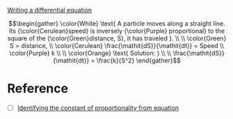 [Writing a differential equation](https://www.khanacademy.org/math/differential-equations/first-order-differential-equations/differential-equations-intro/v/writing-a-differential-equation)

```math
\begin{gather}
\color{White} \text{ A particle moves along a straight line. Its {\color{Cerulean}speed} is inversely {\color{Purple} proportional} to the square of the {\color{Green}distance, S}, it has traveled }. \\
\\
\color{Green} S = distance, \\
\color{Cerulean} \frac{\mathit{dS}}{\mathit{dt}} = Speed \\
\color{Purple} k \\
\\
\color{Orange} \text{ Solution: } \\
\\
\frac{\mathit{dS}}{\mathit{dt}} = \frac{k}{S^2}
\end{gather}
```

# Reference

- [ ] [Identifying the constant of proportionality from equation](https://www.khanacademy.org/math/cc-seventh-grade-math/cc-7th-ratio-proportion/7th-constant-of-proportionality/v/identifying-the-constant-of-proportionality)
